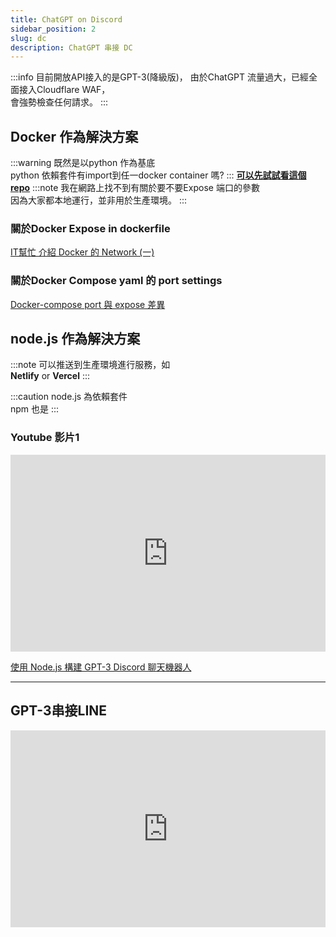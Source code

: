 ```yaml
---
title: ChatGPT on Discord
sidebar_position: 2
slug: dc
description: ChatGPT 串接 DC
---
```

:::info
目前開放API接入的是GPT-3(降級版)，
由於ChatGPT 流量過大，已經全面接入Cloudflare WAF，  
會強勢檢查任何請求。
:::
## Docker 作為解決方案
:::warning
既然是以python 作為基底  
python 依賴套件有import到任一docker container 嗎? 
:::
[**可以先試試看這個repo**](https://github.com/Zero6992/chatGPT-discord-bot)
:::note
我在網路上找不到有關於要不要Expose 端口的參數  
因為大家都本地運行，並非用於生產環境。
:::
### 關於Docker Expose in dockerfile
[IT幫忙 介紹 Docker 的 Network (一)](https://ithelp.ithome.com.tw/articles/10193291)
### 關於Docker Compose yaml 的 port settings
[Docker-compose port 與 expose 差異](https://blog.myctw.cc/post/df5.html)

## node.js 作為解決方案
:::note
可以推送到生產環境進行服務，如  
**Netlify** or **Vercel**
:::

:::caution
node.js 為依賴套件  
npm 也是
:::
### Youtube 影片1
<iframe width="100%" height="315" src="https://www.youtube.com/embed/roMykVsig-A" title="YouTube video player" frameborder="0" allow="accelerometer; autoplay; clipboard-write; encrypted-media; gyroscope; picture-in-picture; web-share" allowfullscreen></iframe>  

[使用 Node.js 構建 GPT-3 Discord 聊天機器人](https://www.twilio.com/blog/build-gpt-3-discord-chatbot-node-js)

-----
## GPT-3串接LINE

<iframe width="100%" height="315" src="https://www.youtube.com/embed/uHsCou1AfEU" title="YouTube video player" frameborder="0" allow="accelerometer; autoplay; clipboard-write; encrypted-media; gyroscope; picture-in-picture; web-share" allowfullscreen></iframe>